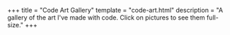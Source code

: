 +++
title = "Code Art Gallery"
template = "code-art.html"
description = "A gallery of the art I've made with code. Click on pictures to see them full-size."
+++
